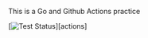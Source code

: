 This is a Go and Github Actions practice

[![Test Status](https://github.com/ak1t0/go-github-actions-practice/workflows/test/badge.svg?branch=master)][actions]
